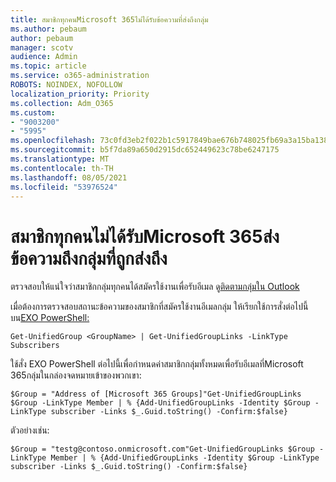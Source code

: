 ```yaml
---
title: สมาชิกทุกคนMicrosoft 365ไม่ได้รับข้อความที่ส่งถึงกลุ่ม
ms.author: pebaum
author: pebaum
manager: scotv
audience: Admin
ms.topic: article
ms.service: o365-administration
ROBOTS: NOINDEX, NOFOLLOW
localization_priority: Priority
ms.collection: Adm_O365
ms.custom:
- "9003200"
- "5995"
ms.openlocfilehash: 73c0fd3eb2f022b1c5917849bae676b748025fb69a3a15ba1389b42a6854db9c
ms.sourcegitcommit: b5f7da89a650d2915dc652449623c78be6247175
ms.translationtype: MT
ms.contentlocale: th-TH
ms.lasthandoff: 08/05/2021
ms.locfileid: "53976524"
---
```

# <a name="messages-sent-to-a-microsoft-365-group-are-not-received-by-all-members"></a>สมาชิกทุกคนไม่ได้รับMicrosoft 365ส่งข้อความถึงกลุ่มที่ถูกส่งถึง

ตรวจสอบให้แน่ใจว่าสมาชิกกลุ่มทุกคนได้สมัครใช้งานเพื่อรับอีเมล ดู[ติดตามกลุ่มใน Outlook](https://support.microsoft.com/office/e147fc19-f548-4cd2-834f-80c6235b7c36)  

เมื่อต้องการตรวจสอบสถานะข้อความของสมาชิกที่สมัครใช้งานอีเมลกลุ่ม ให้เรียกใช้การสั่งต่อไปนี้บน[EXO PowerShell:](https://docs.microsoft.com/powershell/exchange/connect-to-exchange-online-powershell?view=exchange-ps&preserve-view=true)

`Get-UnifiedGroup <GroupName> | Get-UnifiedGroupLinks -LinkType Subscribers`

ใช้สั่ง EXO PowerShell ต่อไปนี้เพื่อกําหนดค่าสมาชิกกลุ่มทั้งหมดเพื่อรับอีเมลที่Microsoft 365กลุ่มในกล่องจดหมายเข้าของพวกเขา:

`$Group = "Address of [Microsoft 365 Groups]"Get-UnifiedGroupLinks $Group -LinkType Member | % {Add-UnifiedGroupLinks -Identity $Group -LinkType subscriber -Links $_.Guid.toString() -Confirm:$false}`

ตัวอย่างเช่น:

`$Group = "testg@contoso.onmicrosoft.com"Get-UnifiedGroupLinks $Group -LinkType Member | % {Add-UnifiedGroupLinks -Identity $Group -LinkType subscriber -Links $_.Guid.toString() -Confirm:$false}`